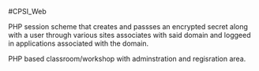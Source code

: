 #CPSI_Web

PHP session scheme that creates and passses an encrypted secret along with a user through various sites associates with said domain and loggeed in applications associated with the domain.

PHP based classroom/workshop with adminstration and regisration area.

